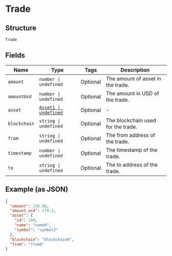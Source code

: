 
# Trade

## Structure

`Trade`

## Fields

| Name | Type | Tags | Description |
|  --- | --- | --- | --- |
| `amount` | `number \| undefined` | Optional | The amount of asset in the trade. |
| `amountUsd` | `number \| undefined` | Optional | The amount in USD of the trade. |
| `asset` | [`Asset1 \| undefined`](../../doc/models/asset-1.md) | Optional | - |
| `blockchain` | `string \| undefined` | Optional | The blockchain used for the trade. |
| `from` | `string \| undefined` | Optional | The from address of the trade. |
| `timestamp` | `number \| undefined` | Optional | The timestamp of the trade. |
| `to` | `string \| undefined` | Optional | The to address of the trade. |

## Example (as JSON)

```json
{
  "amount": 236.96,
  "amount_usd": 179.2,
  "asset": {
    "id": 240,
    "name": "name0",
    "symbol": "symbol2"
  },
  "blockchain": "blockchain6",
  "from": "from8"
}
```

